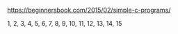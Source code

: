 https://beginnersbook.com/2015/02/simple-c-programs/




1, 2, 3, 4, 5, 6, 7, 8, 9, 10, 11, 12, 13, 14, 15



